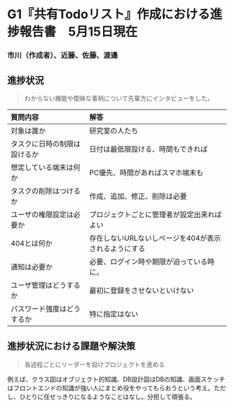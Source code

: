 # G1『共有Todoリスト』作成における進捗報告書　5月15日現在

### 市川（作成者）、近藤、佐藤、渡邉

## 進捗状況

> わからない機能や曖昧な事柄について先輩方にインタビューをした。

|質問内容|解答|
|:-------------|:----------------------------|
|対象は誰か|研究室の人たち|
|タスクに日時の制限は設けるか|日付は最低限設ける、時間もできれば|
|想定している端末は何か|PC優先、時間があればスマホ端末も|
|タスクの削除はつけるか|作成、追加、修正、削除は必要|
|ユーザの権限設定は必要か|プロジェクトごとに管理者が設定出来ればよい|
|404とは何か|存在しないURLないしページを404が表示されるようにする|
|通知は必要か|必要、ログイン時や期限が迫っている時に。|
|ユーザ管理はどうするか|最初に登録をさせないといけない|
|パスワード強度はどうするか|特に指定はない|

## 進捗状況における課題や解決策
> 各過程ごとにリーダーを設けプロジェクトを進める

例えば、クラス図はオブジェクト的知識、DB設計図はDBの知識、画面スケッチはフロントエンドの知識が強い人にまとめ役をやってもらおうという考え。ただし、ひとりに任せっきりになるようなことはなし。分担して頑張る。
